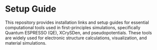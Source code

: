 # Setup Guide
This repository provides installation links and setup guides for essential computational tools used in first-principles simulations, specifically Quantum ESPRESSO (QE), XCrySDen, and pseudopotentials. These tools are widely used for electronic structure calculations, visualization, and material simulations.
